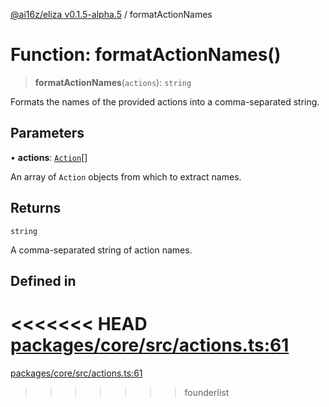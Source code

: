 [@ai16z/eliza v0.1.5-alpha.5](../index.md) / formatActionNames

# Function: formatActionNames()

> **formatActionNames**(`actions`): `string`

Formats the names of the provided actions into a comma-separated string.

## Parameters

• **actions**: [`Action`](../interfaces/Action.md)[]

An array of `Action` objects from which to extract names.

## Returns

`string`

A comma-separated string of action names.

## Defined in

<<<<<<< HEAD
[packages/core/src/actions.ts:61](https://github.com/ai16z/eliza/blob/main/packages/core/src/actions.ts#L61)
=======
[packages/core/src/actions.ts:61](https://github.com/konstantine25b/eliza/blob/main/packages/core/src/actions.ts#L61)
>>>>>>> founderlist
